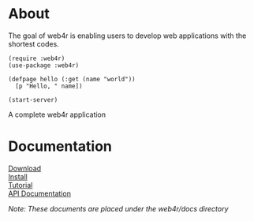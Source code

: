 About
======

The goal of web4r is enabling users to develop web applications with the shortest codes.

    (require :web4r)
    (use-package :web4r)
    
    (defpage hello (:get (name "world"))
      [p "Hello, " name])
    
    (start-server)

A complete web4r application


Documentation
==============
[Download](http://localhost/en/download)  
[Install](http://localhost/en/install)  
[Tutorial](http://localhost/en/tutorial)  
[API Documentation](http://localhost/en/api)  

*Note: These documents are placed under the web4r/docs directory*
